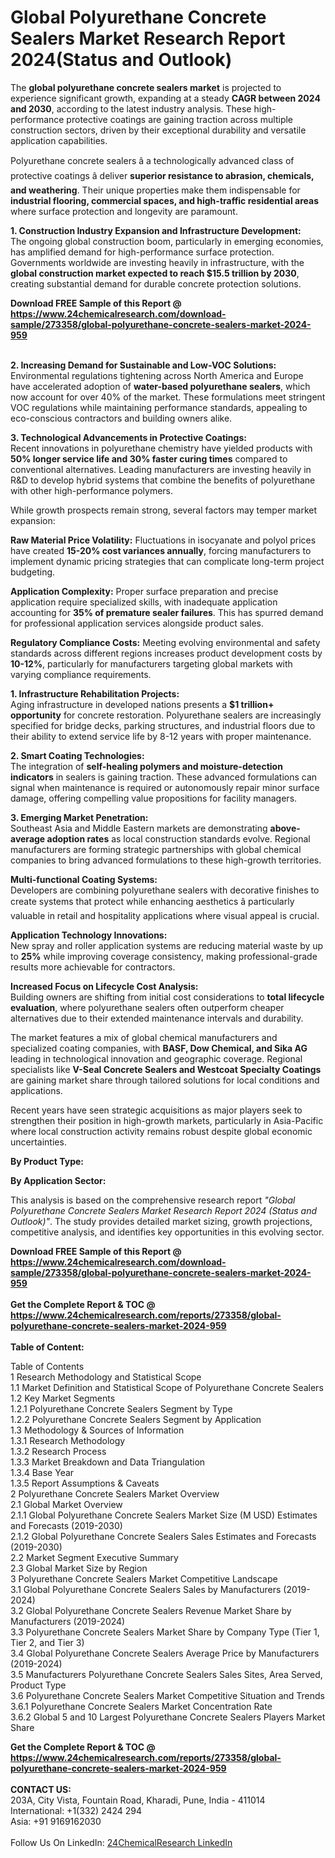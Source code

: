<h1>Global Polyurethane Concrete Sealers Market Research Report 2024(Status and Outlook)</h1><p>The <strong>global polyurethane concrete sealers market</strong> is projected to experience significant growth, expanding at a steady <strong>CAGR between 2024 and 2030</strong>, according to the latest industry analysis. These high-performance protective coatings are gaining traction across multiple construction sectors, driven by their exceptional durability and versatile application capabilities.</p><p>Polyurethane concrete sealers â a technologically advanced class of protective coatings â deliver <strong>superior resistance to abrasion, chemicals, and weathering</strong>. Their unique properties make them indispensable for <strong>industrial flooring, commercial spaces, and high-traffic residential areas</strong> where surface protection and longevity are paramount.</p><p><strong>1. Construction Industry Expansion and Infrastructure Development:</strong><br>
The ongoing global construction boom, particularly in emerging economies, has amplified demand for high-performance surface protection. Governments worldwide are investing heavily in infrastructure, with the <strong>global construction market expected to reach $15.5 trillion by 2030</strong>, creating substantial demand for durable concrete protection solutions.</p><div><b>Download FREE Sample of this Report @ 
            <a href="https://www.24chemicalresearch.com/download-sample/273358/global-polyurethane-concrete-sealers-market-2024-959">
            https://www.24chemicalresearch.com/download-sample/273358/global-polyurethane-concrete-sealers-market-2024-959</a></b></div><br><p><strong>2. Increasing Demand for Sustainable and Low-VOC Solutions:</strong><br>
Environmental regulations tightening across North America and Europe have accelerated adoption of <strong>water-based polyurethane sealers</strong>, which now account for over 40% of the market. These formulations meet stringent VOC regulations while maintaining performance standards, appealing to eco-conscious contractors and building owners alike.</p><p><strong>3. Technological Advancements in Protective Coatings:</strong><br>
Recent innovations in polyurethane chemistry have yielded products with <strong>50% longer service life and 30% faster curing times</strong> compared to conventional alternatives. Leading manufacturers are investing heavily in R&amp;D to develop hybrid systems that combine the benefits of polyurethane with other high-performance polymers.</p><p>While growth prospects remain strong, several factors may temper market expansion:</p><p><strong>Raw Material Price Volatility:</strong> Fluctuations in isocyanate and polyol prices have created <strong>15-20% cost variances annually</strong>, forcing manufacturers to implement dynamic pricing strategies that can complicate long-term project budgeting.</p><p><strong>Application Complexity:</strong> Proper surface preparation and precise application require specialized skills, with inadequate application accounting for <strong>35% of premature sealer failures</strong>. This has spurred demand for professional application services alongside product sales.</p><p><strong>Regulatory Compliance Costs:</strong> Meeting evolving environmental and safety standards across different regions increases product development costs by <strong>10-12%</strong>, particularly for manufacturers targeting global markets with varying compliance requirements.</p><p><strong>1. Infrastructure Rehabilitation Projects:</strong><br>
Aging infrastructure in developed nations presents a <strong>$1 trillion+ opportunity</strong> for concrete restoration. Polyurethane sealers are increasingly specified for bridge decks, parking structures, and industrial floors due to their ability to extend service life by 8-12 years with proper maintenance.</p><p><strong>2. Smart Coating Technologies:</strong><br>
The integration of <strong>self-healing polymers and moisture-detection indicators</strong> in sealers is gaining traction. These advanced formulations can signal when maintenance is required or autonomously repair minor surface damage, offering compelling value propositions for facility managers.</p><p><strong>3. Emerging Market Penetration:</strong><br>
Southeast Asia and Middle Eastern markets are demonstrating <strong>above-average adoption rates</strong> as local construction standards evolve. Regional manufacturers are forming strategic partnerships with global chemical companies to bring advanced formulations to these high-growth territories.</p><p><strong>Multi-functional Coating Systems:</strong><br>
	Developers are combining polyurethane sealers with decorative finishes to create systems that protect while enhancing aesthetics â particularly valuable in retail and hospitality applications where visual appeal is crucial.</p><p><strong>Application Technology Innovations:</strong><br>
	New spray and roller application systems are reducing material waste by up to <strong>25%</strong> while improving coverage consistency, making professional-grade results more achievable for contractors.</p><p><strong>Increased Focus on Lifecycle Cost Analysis:</strong><br>
	Building owners are shifting from initial cost considerations to <strong>total lifecycle evaluation</strong>, where polyurethane sealers often outperform cheaper alternatives due to their extended maintenance intervals and durability.</p><p>The market features a mix of global chemical manufacturers and specialized coating companies, with <strong>BASF, Dow Chemical, and Sika AG</strong> leading in technological innovation and geographic coverage. Regional specialists like <strong>V-Seal Concrete Sealers and Westcoat Specialty Coatings</strong> are gaining market share through tailored solutions for local conditions and applications.</p><p>Recent years have seen strategic acquisitions as major players seek to strengthen their position in high-growth markets, particularly in Asia-Pacific where local construction activity remains robust despite global economic uncertainties.</p><p><strong>By Product Type:</strong></p><p><strong>By Application Sector:</strong></p><p>This analysis is based on the comprehensive research report <em>"Global Polyurethane Concrete Sealers Market Research Report 2024 (Status and Outlook)"</em>. The study provides detailed market sizing, growth projections, competitive analysis, and identifies key opportunities in this evolving sector.</p><div><b>Download FREE Sample of this Report @ 
            <a href="https://www.24chemicalresearch.com/download-sample/273358/global-polyurethane-concrete-sealers-market-2024-959">
            https://www.24chemicalresearch.com/download-sample/273358/global-polyurethane-concrete-sealers-market-2024-959</a></b></div><br><div><b>Get the Complete Report & TOC @ 
            <a href="https://www.24chemicalresearch.com/reports/273358/global-polyurethane-concrete-sealers-market-2024-959">
            https://www.24chemicalresearch.com/reports/273358/global-polyurethane-concrete-sealers-market-2024-959</a></b></div><br>
            <b>Table of Content:</b><p>Table of Contents<br />
1 Research Methodology and Statistical Scope<br />
1.1 Market Definition and Statistical Scope of Polyurethane Concrete Sealers<br />
1.2 Key Market Segments<br />
1.2.1 Polyurethane Concrete Sealers Segment by Type<br />
1.2.2 Polyurethane Concrete Sealers Segment by Application<br />
1.3 Methodology & Sources of Information<br />
1.3.1 Research Methodology<br />
1.3.2 Research Process<br />
1.3.3 Market Breakdown and Data Triangulation<br />
1.3.4 Base Year<br />
1.3.5 Report Assumptions & Caveats<br />
2 Polyurethane Concrete Sealers Market Overview<br />
2.1 Global Market Overview<br />
2.1.1 Global Polyurethane Concrete Sealers Market Size (M USD) Estimates and Forecasts (2019-2030)<br />
2.1.2 Global Polyurethane Concrete Sealers Sales Estimates and Forecasts (2019-2030)<br />
2.2 Market Segment Executive Summary<br />
2.3 Global Market Size by Region<br />
3 Polyurethane Concrete Sealers Market Competitive Landscape<br />
3.1 Global Polyurethane Concrete Sealers Sales by Manufacturers (2019-2024)<br />
3.2 Global Polyurethane Concrete Sealers Revenue Market Share by Manufacturers (2019-2024)<br />
3.3 Polyurethane Concrete Sealers Market Share by Company Type (Tier 1, Tier 2, and Tier 3)<br />
3.4 Global Polyurethane Concrete Sealers Average Price by Manufacturers (2019-2024)<br />
3.5 Manufacturers Polyurethane Concrete Sealers Sales Sites, Area Served, Product Type<br />
3.6 Polyurethane Concrete Sealers Market Competitive Situation and Trends<br />
3.6.1 Polyurethane Concrete Sealers Market Concentration Rate<br />
3.6.2 Global 5 and 10 Largest Polyurethane Concrete Sealers Players Market Share </p><div><b>Get the Complete Report & TOC @ 
            <a href="https://www.24chemicalresearch.com/reports/273358/global-polyurethane-concrete-sealers-market-2024-959">
            https://www.24chemicalresearch.com/reports/273358/global-polyurethane-concrete-sealers-market-2024-959</a></b></div><br><b>CONTACT US:</b><br>
            203A, City Vista, Fountain Road, Kharadi, Pune, India - 411014<br>
            International: +1(332) 2424 294<br>
            Asia: +91 9169162030 <br><br>
            Follow Us On LinkedIn: <a href="https://www.linkedin.com/company/24chemicalresearch/">24ChemicalResearch LinkedIn</a>